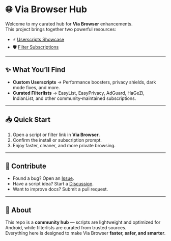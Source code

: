 # 🌐 Via Browser Hub

Welcome to my curated hub for **Via Browser** enhancements.  
This project brings together two powerful resources:

- ⚡ [Userscripts Showcase](./Userscripts.md)  
- 🛡️ [Filter Subscriptions](./Filterlist.md)  

---

## ✨ What You’ll Find
- **Custom Userscripts** → Performance boosters, privacy shields, dark mode fixes, and more.  
- **Curated Filterlists** → EasyList, EasyPrivacy, AdGuard, HaGeZi, IndianList, and other community‑maintained subscriptions.  

---

## 📥 Quick Start
1. Open a script or filter link in **Via Browser**.  
2. Confirm the install or subscription prompt.  
3. Enjoy faster, cleaner, and more private browsing.  

---

## 🤝 Contribute
- Found a bug? Open an [Issue](../issues).  
- Have a script idea? Start a [Discussion](../discussions).  
- Want to improve docs? Submit a pull request.  

---

## 📌 About
This repo is a **community hub** — scripts are lightweight and optimized for Android, while filterlists are curated from trusted sources.  
Everything here is designed to make Via Browser **faster, safer, and smarter**.
